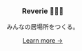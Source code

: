 <div align="center">

<h3>Reverie 🧚🏻‍♀️</h3>

みんなの居場所をつくる。

[Learn more →](https://github.com/sonnnnnnp/reverie/tree/main/docs)

</div>
